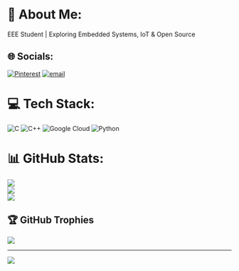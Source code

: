 # 💫 About Me:
EEE Student | Exploring Embedded Systems, IoT & Open Source<br>


## 🌐 Socials:
[![Pinterest](https://img.shields.io/badge/Pinterest-%23E60023.svg?logo=Pinterest&logoColor=white)](https://pinterest.com/Nisarga) [![email](https://img.shields.io/badge/Email-D14836?logo=gmail&logoColor=white)](mailto:nisarga2226@gamil.com) 

# 💻 Tech Stack:
![C](https://img.shields.io/badge/c-%2300599C.svg?style=plastic&logo=c&logoColor=white) ![C++](https://img.shields.io/badge/c++-%2300599C.svg?style=plastic&logo=c%2B%2B&logoColor=white) ![Google Cloud](https://img.shields.io/badge/GoogleCloud-%234285F4.svg?style=plastic&logo=google-cloud&logoColor=white) ![Python](https://img.shields.io/badge/python-3670A0?style=plastic&logo=python&logoColor=ffdd54)
# 📊 GitHub Stats:
![](https://github-readme-stats.vercel.app/api?username=Nisarga-engineer&theme=nightowl&hide_border=false&include_all_commits=true&count_private=true)<br/>
![](https://nirzak-streak-stats.vercel.app/?user=Nisarga-engineer&theme=nightowl&hide_border=false)<br/>
![](https://github-readme-stats.vercel.app/api/top-langs/?username=Nisarga-engineer&theme=nightowl&hide_border=false&include_all_commits=true&count_private=true&layout=compact)

## 🏆 GitHub Trophies
![](https://github-profile-trophy.vercel.app/?username=Nisarga-engineer&theme=radical&no-frame=false&no-bg=true&margin-w=4)

---
[![](https://visitcount.itsvg.in/api?id=Nisarga-engineer&icon=4&color=9)](https://visitcount.itsvg.in)

<!-- Proudly created with GPRM ( https://gprm.itsvg.in ) -->
